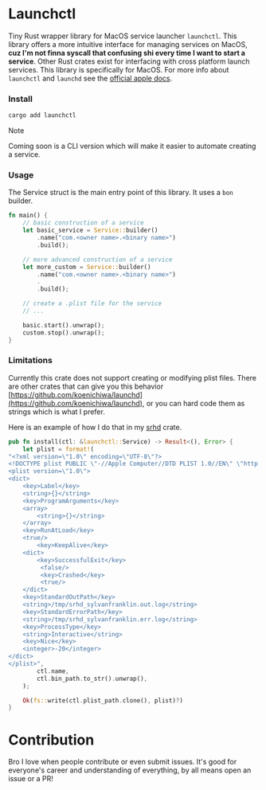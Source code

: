 # Launchctl
Tiny Rust wrapper library for MacOS service launcher `launchctl`. This library
offers a more intuitive interface for managing services on MacOS, **cuz I'm not finna syscall that confusing shi every time I want to start a service**. Other Rust
crates exist for interfacing with cross platform launch services. This library 
is specifically for MacOS. For more info about `launchctl` and `launchd` see
the [official apple docs](https://ss64.com/mac/launchctl.html).

### Install
```sh
cargo add launchctl
```
> [!NOTE]
> Coming soon is a CLI version which will make it easier to automate creating a service.

### Usage
The Service struct is the main entry point of this library. It uses a `bon` builder.
```rust
fn main() {
    // basic construction of a service
    let basic_service = Service::builder()
        .name("com.<owner name>.<binary name>")
        .build();

    // more advanced construction of a service
    let more_custom = Service::builder()
        .name("com.<owner name>.<binary name>")
        .
        .build();

    // create a .plist file for the service
    // ...

    basic.start().unwrap();
    custom.stop().unwrap();
}

```

### Limitations
Currently this crate does not support creating or modifying plist files. There
are other crates that can give you this behavior
[https://github.com/koenichiwa/launchd](https://github.com/koenichiwa/launchd), or you can hard code them as strings
which is what I prefer. 

Here is an example of how I do that in my [srhd](https://github.com/sylvanfranklin/srhd) crate.

```rs
pub fn install(ctl: &launchctl::Service) -> Result<(), Error> {
    let plist = format!(
"<?xml version=\"1.0\" encoding=\"UTF-8\"?>
<!DOCTYPE plist PUBLIC \"-//Apple Computer//DTD PLIST 1.0//EN\" \"http://www.apple.com/DTDs/PropertyList-1.0.dtd\">
<plist version=\"1.0\">
<dict>
    <key>Label</key>
    <string>{}</string>
    <key>ProgramArguments</key>
    <array>
        <string>{}</string>
    </array>
    <key>RunAtLoad</key>
    <true/>
        <key>KeepAlive</key>
    <dict>
        <key>SuccessfulExit</key>
 	     <false/>
 	     <key>Crashed</key>
 	     <true/>
    </dict>
    <key>StandardOutPath</key>
    <string>/tmp/srhd_sylvanfranklin.out.log</string>
    <key>StandardErrorPath</key>
    <string>/tmp/srhd_sylvanfranklin.err.log</string>
    <key>ProcessType</key>
    <string>Interactive</string>
    <key>Nice</key>
    <integer>-20</integer>
</dict>
</plist>",
        ctl.name,
        ctl.bin_path.to_str().unwrap(),
    );

    Ok(fs::write(ctl.plist_path.clone(), plist)?)
}
```

# Contribution
Bro I love when people contribute or even submit issues. It's good for
everyone's career and understanding of everything, by all means open an issue or
a PR!

